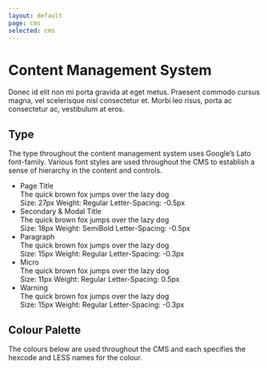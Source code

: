 ```yaml
---
layout: default
page: cms
selected: cms
---
```


# Content Management System

Donec id elit non mi porta gravida at eget metus. Praesent commodo cursus magna, vel scelerisque nisl consectetur et. Morbi leo risus, porta ac consectetur ac, vestibulum at eros.

## Type

The type throughout the content management system uses Google’s Lato font-family. Various font styles are used throughout the CMS to establish a sense of hierarchy in the content and controls. 

<ul class="main__content__block styling__block"  markdown="0">
	<li class="type__block">
		<div class="paragraph--meta paragraph--meta--top">Page Title</div>
		<div class="text--pageTitlePrimary">The quick brown fox jumps over the lazy dog</div>
		<div class="paragraph--meta paragraph--meta--bottom">
			<span>Size: 27px</span>
			<span>Weight: Regular</span>
			<span>Letter-Spacing: -0.5px</span>
		</div>
	</li>
	<li class="type__block">
		<div class="paragraph--meta paragraph--meta--top">Secondary &amp; Modal Title</div>
		<div class="text--pageTitleSecondary">The quick brown fox jumps over the lazy dog</div>
		<div class="paragraph--meta paragraph--meta--bottom">
			<span>Size: 18px</span>
			<span>Weight: SemiBold</span>
			<span>Letter-Spacing: -0.5px</span>
		</div>
	</li>
	<li class="type__block">
		<div class="paragraph--meta paragraph--meta--top">Paragraph</div>
		<div class="text--pageParagraph">The quick brown fox jumps over the lazy dog</div>
		<div class="paragraph--meta paragraph--meta--bottom">
			<span>Size: 15px</span>
			<span>Weight: Regular</span>
			<span>Letter-Spacing: -0.3px</span>
		</div>
	</li>
	<li class="type__block">
		<div class="paragraph--meta paragraph--meta--top">Micro</div>
		<div class="text--pageMicro">The quick brown fox jumps over the lazy dog</div>
		<div class="paragraph--meta paragraph--meta--bottom">
			<span>Size: 11px</span>
			<span>Weight: Regular</span>
			<span>Letter-Spacing: 0.5px</span>
		</div>
	</li>
	<li class="type__block">
		<div class="paragraph--meta paragraph--meta--top">Warning</div>
		<div class="text--pageParagraphWarning">The quick brown fox jumps over the lazy dog</div>
		<div class="paragraph--meta paragraph--meta--bottom">
			<span>Size: 15px</span>
			<span>Weight: Regular</span>
			<span>Letter-Spacing: -0.3px</span>
		</div>
	</li>	
</ul>



## Colour Palette

The colours below are used throughout the CMS and each specifies the hexcode and LESS names for the colour.   




